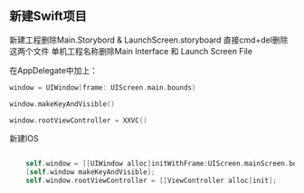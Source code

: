 ## 新建Swift项目

新建工程删除Main.Storybord & LaunchScreen.storyboard
直接cmd+del删除这两个文件
单机工程名称删除Main Interface 和 Launch Screen File

在AppDelegate中加上：

``` swift
window = UIWindow(frame: UIScreen.main.bounds)

window.makeKeyAndVisible()

window.rootViewController = XXVC()

```

新建IOS

```objective-c

    self.window = [[UIWindow alloc]initWithFrame:UIScreen.mainScreen.bounds];
    [self.window makeKeyAndVisible];
    self.window.rootViewController = [[ViewController alloc]init];
```

